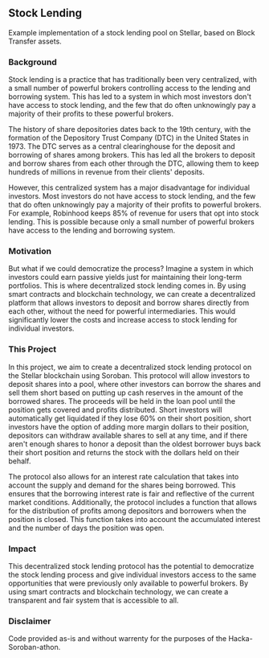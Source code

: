 ## Stock Lending
Example implementation of a stock lending pool on Stellar, based on Block Transfer assets.

### Background
Stock lending is a practice that has traditionally been very centralized, with a small number of powerful brokers controlling access to the lending and borrowing system. This has led to a system in which most investors don't have access to stock lending, and the few that do often unknowingly pay a majority of their profits to these powerful brokers.

The history of share depositories dates back to the 19th century, with the formation of the Depository Trust Company (DTC) in the United States in 1973. The DTC serves as a central clearinghouse for the deposit and borrowing of shares among brokers. This has led all the brokers to deposit and borrow shares from each other through the DTC, allowing them to keep hundreds of millions in revenue from their clients' deposits.

However, this centralized system has a major disadvantage for individual investors. Most investors do not have access to stock lending, and the few that do often unknowingly pay a majority of their profits to powerful brokers. For example, Robinhood keeps 85% of revenue for users that opt into stock lending. This is possible because only a small number of powerful brokers have access to the lending and borrowing system.

### Motivation
But what if we could democratize the process? Imagine a system in which investors could earn passive yields just for maintaining their long-term portfolios. This is where decentralized stock lending comes in. By using smart contracts and blockchain technology, we can create a decentralized platform that allows investors to deposit and borrow shares directly from each other, without the need for powerful intermediaries. This would significantly lower the costs and increase access to stock lending for individual investors.

### This Project
In this project, we aim to create a decentralized stock lending protocol on the Stellar blockchain using Soroban. This protocol will allow investors to deposit shares into a pool, where other investors can borrow the shares and sell them short based on putting up cash reserves in the amount of the borrowed shares. The proceeds will be held in the loan pool until the position gets covered and profits distributed. Short investors will automatically get liquidated if they lose 60% on their short position, short investors have the option of adding more margin dollars to their position, depositors can withdraw available shares to sell at any time, and if there aren't enough shares to honor a deposit than the oldest borrower buys back their short position and returns the stock with the dollars held on their behalf.

The protocol also allows for an interest rate calculation that takes into account the supply and demand for the shares being borrowed. This ensures that the borrowing interest rate is fair and reflective of the current market conditions. Additionally, the protocol includes a function that allows for the distribution of profits among depositors and borrowers when the position is closed. This function takes into account the accumulated interest and the number of days the position was open.

### Impact
This decentralized stock lending protocol has the potential to democratize the stock lending process and give individual investors access to the same opportunities that were previously only available to powerful brokers. By using smart contracts and blockchain technology, we can create a transparent and fair system that is accessible to all.

### Disclaimer
Code provided as-is and without warrenty for the purposes of the Hacka-Soroban-athon.